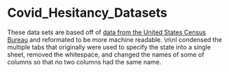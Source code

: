 # Covid_Hesitancy_Datasets

These data sets are based off of [data from the United States Census Bureau](https://www.census.gov/data/tables/2021/demo/hhp/hhp28.html) and reformated to be more machine readable. \n\nI condensed the multiple tabs that originally were used to specify the state into a single sheet, removed the whitespace, and changed the names of some of columns so that no two columns had the same name.
